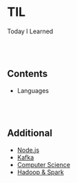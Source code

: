 # TIL
Today I Learned

<br><br>

## Contents
* Languages


<br><br>
## Additional 

- <a href="https://github.com/jinnyy/study-node.js"> Node.js </a>
- <a href="https://github.com/jinnyy/study-kafka"> Kafka </a>
- <a href="https://github.com/nuri1126/Today-We-Learn"> Computer Science </a>
- <a href="https://github.com/nuri1126/Today-We-Learn/tree/master/DataEngineering"> Hadoop & Spark </a>
